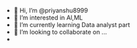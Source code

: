 - 👋 Hi, I’m @priyanshu8999
- 👀 I’m interested in Al,ML
- 🌱 I’m currently learning Data analyst part
- 💞️ I’m looking to collaborate on ...
- 
<!---
priyanshu8999/priyanshu8999 is a ✨ special ✨ repository because its `README.md` (this file) appears on your GitHub profile.
You can click the Preview link to take a look at your changes.
--->

